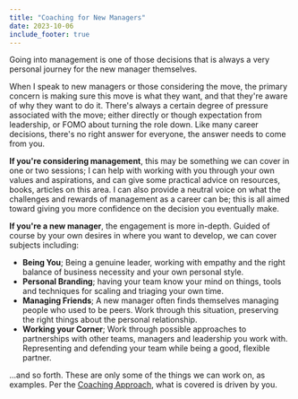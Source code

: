```yaml
---
title: "Coaching for New Managers"
date: 2023-10-06
include_footer: true
---
```

Going into management is one of those decisions that is always a very personal journey for the new manager themselves. 

When I speak to new managers or those considering the move, the primary concern is making sure this move is what they want, and that they're aware of why they want to do it. There's always a certain degree of pressure associated with the move; either directly or though expectation from leadership, or FOMO about turning the role down. Like many career decisions, there's no right answer for everyone, the answer needs to come from you.

**If you're considering management**, this may be something we can cover in one or two sessions; I can help with working with you through your own values and aspirations, and can give some practical advice on resources, books, articles on this area. I can also provide a neutral voice on what the challenges and rewards of management as a career can be; this is all aimed toward giving you more confidence on the decision you eventually make.

**If you're a new manager**, the engagement is more in-depth. Guided of course by your own desires in where you want to develop, we can cover subjects including:

  - **Being You**; Being a genuine leader, working with empathy and the right balance of business necessity and your own personal style.
  - **Personal Branding**; having your team know your mind on things, tools and techniques for scaling and triaging your own time.
  - **Managing Friends**; A new manager often finds themselves managing people who used to be peers. Work through this situation, preserving the right things about the personal relationship.
  - **Working your Corner**; Work through possible approaches to partnerships with other teams, managers and leadership you work with. Representing and defending your team while being a good, flexible partner.

...and so forth. These are only some of the things we can work on, as examples. Per the [Coaching Approach](/coachingapproach), what is covered is driven by you.
